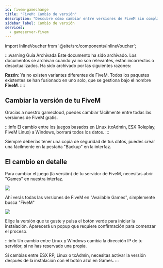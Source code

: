 ```yaml
---
id: fivem-gamechange
title: "FiveM: Cambio de versión"
description: "Descubre cómo cambiar entre versiones de FiveM sin complicaciones y gestionar la configuración de tu servidor para un gameplay óptimo → Aprende más ahora"
sidebar_label: Cambio de versión
services:
  - gameserver-fivem
---
```


import InlineVoucher from '@site/src/components/InlineVoucher';



:::warning Guía Archivada
Este documento ha sido archivado. Los documentos se archivan cuando ya no son relevantes, están incorrectos o desactualizados. Ha sido archivado por las siguientes razones:

**Razón**: Ya no existen variantes diferentes de FiveM. Todos los paquetes existentes se han fusionado en uno solo, que se gestiona bajo el nombre **FiveM**. 
::::



<InlineVoucher />

## Cambiar la versión de tu FiveM
Gracias a nuestro gamecloud, puedes cambiar fácilmente entre todas las versiones de FiveM gratis.

:::info
El cambio entre los juegos basados en Linux (txAdmin, ESX Roleplay, FiveM Linux) a Windows, borrará todos los datos.
:::

Siempre deberías tener una copia de seguridad de tus datos, puedes crear una fácilmente en la pestaña "Backup" en la interfaz.

## El cambio en detalle
Para cambiar el juego (la versión) de tu servidor de FiveM, necesitas abrir "Games" en nuestra interfaz.

![](https://screensaver01.zap-hosting.com/index.php/s/n82YtN2DEkAeNpq/preview)

Ahí verás todas las versiones de FiveM en "Available Games", simplemente busca "FiveM"

![](https://screensaver01.zap-hosting.com/index.php/s/drTykzYs2527b7D/preview)

Elige la versión que te guste y pulsa el botón verde para iniciar la instalación. Aparecerá un popup que requiere confirmación para comenzar el proceso.

:::info
Un cambio entre Linux y Windows cambia la dirección IP de tu servidor, si no has reservado una propia.

Si cambias entre ESX RP, Linux o txAdmin, necesitas activar la versión después de la instalación con el botón azul en Games.
:::

<InlineVoucher />